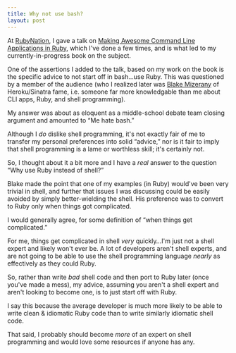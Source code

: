 ```yaml
--- 
title: Why not use bash?
layout: post
---
```


At [RubyNation][rubynation], I gave a talk on [Making Awesome Command Line Applications in Ruby][awesome-cli-ruby], which I've done a few times, and is what led to my currently-in-progress book on the subject.  

One of the assertions I added to the talk, based on my work on the book is the specific advice to not start off in bash…use Ruby.  This was questioned by a member of the audience (who I realized later was [Blake Mizerany][bmizerany] of Heroku/Sinatra fame, i.e. someone far more knowledgable than me about CLI apps, Ruby, and shell programming).

My answer was about as eloquent as a middle-school debate team closing argument and amounted to “Me hate bash.”

Although I *do* dislike shell programming, it's not exactly fair of me to transfer my personal preferences into solid “advice,” nor is it fair to imply that shell programming is a lame or worthless skill; it's certainly not.

So, I thought about it a bit more and I have a *real* answer to the question “Why use Ruby instead of shell?”

Blake made the point that one of my examples (in Ruby) would've been very trivial in shell, and further that issues I was discussing could be easily avoided by simply better-wielding the shell.  His preference was to convert to Ruby only when things got complicated.

I would generally agree, for some definition of “when things get complicated.”

For me, things get complicated in shell *very* quickly…I'm just not a shell expert and likely won't ever be.  A lot of developers aren't shell experts, and are not going to be able to use the shell programming language *nearly* as effectively as they could Ruby.

So, rather than write _bad_ shell code and then port to Ruby later (once you've made a mess), my advice, assuming you aren't a shell expert and aren't looking to become one, is to just start off with Ruby.  

I say this because the average developer is much more likely to be able to write clean & idiomatic Ruby code than to write similarly idiomatic shell code.

That said, I probably should become *more* of an expert on shell programming and would love some resources if anyone has any.

[rubynation]: http://www.rubynation.org
[awesome-cli-ruby]: http://awesome-cli-ruby.heroku.com
[bmizerany]: http://twitter.com/bmizerany

